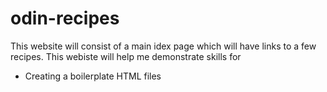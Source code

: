 # odin-recipes

This website will consist of a main idex page which will have links to a few recipes.
This webiste will help me demonstrate skills for
* Creating a boilerplate HTML files